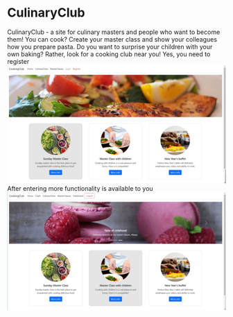 # CulinaryClub
CulinaryClub - a site for culinary masters and people who want to become them! You can cook? Create your master class and show your colleagues how you prepare pasta. Do you want to surprise your children with your own baking? Rather, look for a cooking club near you!
Yes, you need to register
![Img1](https://github.com/Vladsliu/CulinaryClub/blob/main/cucclub1.jpg)
After entering more functionality is available to you
![Img2](https://github.com/Vladsliu/CulinaryClub/blob/main/bakery-g107d71aef_1280.jpg)
